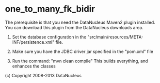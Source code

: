 one_to_many_fk_bidir
====================

The prerequisite is that you need the DataNucleus Maven2 plugin installed.
You can download this plugin from the DataNucleus downloads area.

1. Set the database configuration in the "src/main/resources/META-INF/persistence.xml" file.

2. Make sure you have the JDBC driver jar specified in the "pom.xml" file

3. Run the command: "mvn clean compile"
   This builds everything, and enhances the classes



(c) Copyright 2008-2013 DataNucleus
